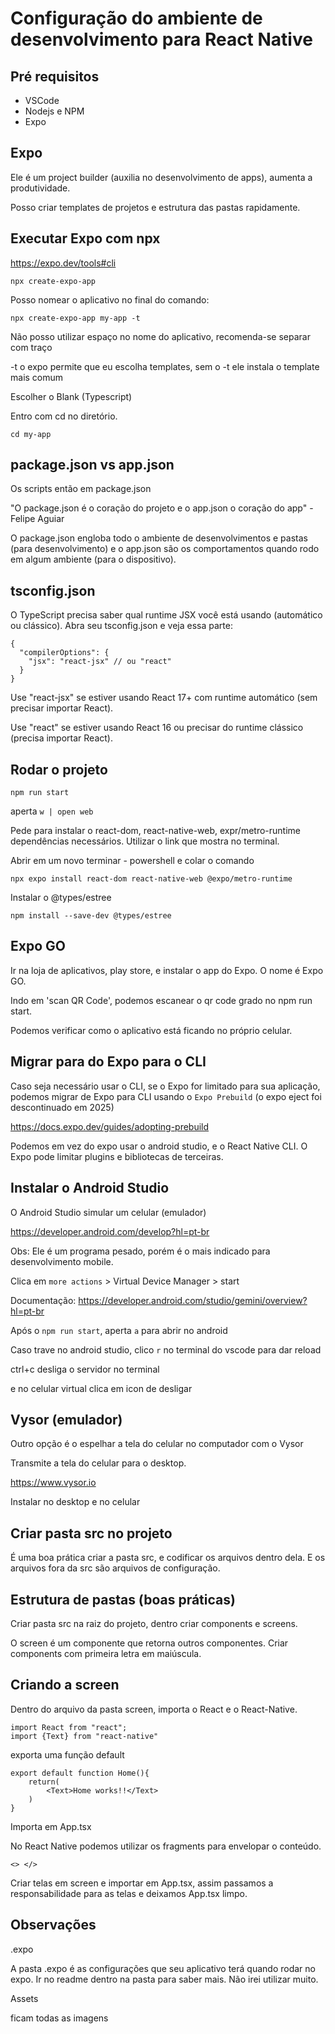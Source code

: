 # Configuração do ambiente de desenvolvimento para React Native

## Pré requisitos

* VSCode
* Nodejs e NPM
* Expo

## Expo

Ele é um project builder (auxilia no desenvolvimento de apps), aumenta a produtividade.

Posso criar templates de projetos e estrutura das pastas rapidamente.

## Executar Expo com npx

https://expo.dev/tools#cli

`npx create-expo-app`

Posso nomear o aplicativo no final do comando:

`npx create-expo-app my-app -t`

Não posso utilizar espaço no nome do aplicativo, recomenda-se separar com traço

-t o expo permite que eu escolha templates, sem o -t ele instala o template mais comum

Escolher o Blank (Typescript)

Entro com cd no diretório.

`cd my-app`

## package.json vs app.json

Os scripts então em package.json

"O package.json é o coração do projeto e o app.json o coração do app" - Felipe Aguiar

O package.json engloba todo o ambiente de desenvolvimentos e pastas (para desenvolvimento) e o app.json são os comportamentos quando rodo em algum ambiente (para o dispositivo).

## tsconfig.json

O TypeScript precisa saber qual runtime JSX você está usando (automático ou clássico). Abra seu tsconfig.json e veja essa parte:

```
{
  "compilerOptions": {
    "jsx": "react-jsx" // ou "react"
  }
}
```

Use "react-jsx" se estiver usando React 17+ com runtime automático (sem precisar importar React).

Use "react" se estiver usando React 16 ou precisar do runtime clássico (precisa importar React).

## Rodar o projeto

`npm run start`

aperta `w | open web`

Pede para instalar o react-dom, react-native-web, expr/metro-runtime dependências necessários. Utilizar o link que mostra no terminal.

Abrir em um novo terminar - powershell e colar o comando

`npx expo install react-dom react-native-web @expo/metro-runtime`

Instalar o @types/estree

`npm install --save-dev @types/estree`

## Expo GO

Ir na loja de aplicativos, play store, e instalar o app do Expo. O nome é Expo GO.

Indo em 'scan QR Code', podemos escanear o qr code grado no npm run start.

Podemos verificar como o aplicativo está ficando no próprio celular.

## Migrar para do Expo para o CLI

Caso seja necessário usar o CLI, se o Expo for limitado para sua aplicação, podemos migrar de Expo para CLI usando o `Expo Prebuild` (o expo eject foi descontinuado em 2025)

https://docs.expo.dev/guides/adopting-prebuild 

Podemos em vez do expo usar o android studio, e o React Native CLI. O Expo pode limitar plugins e bibliotecas de terceiras.

## Instalar o Android Studio

O Android Studio simular um celular (emulador)

https://developer.android.com/develop?hl=pt-br

Obs: Ele é um programa pesado, porém é o mais indicado para desenvolvimento mobile.

Clica em `more actions` > Virtual Device Manager > start

Documentação: https://developer.android.com/studio/gemini/overview?hl=pt-br

Após o `npm run start`, aperta `a` para abrir no android

Caso trave no android studio, clico `r` no terminal do vscode para dar reload

ctrl+c desliga o servidor no terminal

e no celular virtual clica em icon de desligar

## Vysor (emulador)

Outro opção é o espelhar a tela do celular no computador com o Vysor

Transmite a tela do celular para o desktop.

https://www.vysor.io 

Instalar no desktop e no celular

## Criar pasta src no projeto

É uma boa prática criar a pasta src, e codificar os arquivos dentro dela. E os arquivos fora da src são arquivos de configuração.

## Estrutura de pastas (boas práticas)

Criar pasta src na raiz do projeto, dentro criar components e screens.

O screen é um componente que retorna outros componentes. Criar components com primeira letra em maiúscula.

## Criando a screen

Dentro do arquivo da pasta screen, importa o React e o React-Native.

```
import React from "react";
import {Text} from "react-native"
```

exporta uma função default 

```
export default function Home(){
    return(
        <Text>Home works!!</Text>
    )
}
```

Importa em App.tsx

No React Native podemos utilizar os fragments para envelopar o conteúdo.

`<> </>`

Criar telas em screen e importar em App.tsx, assim passamos a responsabilidade para as telas e deixamos App.tsx limpo.

## Observações

.expo 

A pasta .expo é as configurações que seu aplicativo terá quando rodar no expo. Ir no readme dentro na pasta para saber mais. Não irei utilizar muito.

Assets 

ficam todas as imagens

